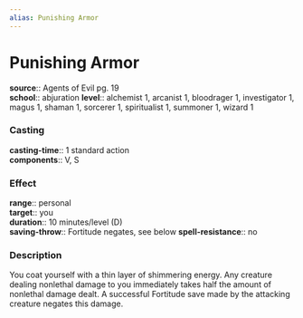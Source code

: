 ```yaml
---
alias: Punishing Armor
---
```


# Punishing Armor 

**source**:: Agents of Evil pg. 19  
**school**:: abjuration
**level**:: alchemist 1, arcanist 1, bloodrager 1, investigator 1, magus 1, shaman 1, sorcerer 1, spiritualist 1, summoner 1, wizard 1

### Casting 

**casting-time**:: 1 standard action  
**components**:: V, S

### Effect 

**range**:: personal  
**target**:: you  
**duration**:: 10 minutes/level (D)  
**saving-throw**:: Fortitude negates, see below
**spell-resistance**:: no

### Description 

You coat yourself with a thin layer of shimmering energy. Any creature dealing nonlethal damage to you immediately takes half the amount of nonlethal damage dealt. A successful Fortitude save made by the attacking creature negates this damage.
